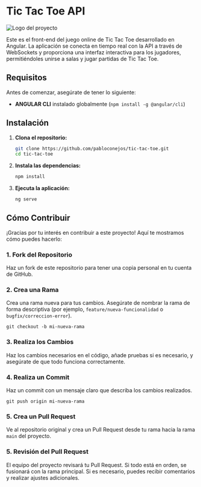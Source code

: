 # Tic Tac Toe API

![Logo del proyecto](assets/tictactoeimg.png)  

Este es el front-end del juego online de Tic Tac Toe desarrollado en Angular. La aplicación se conecta en tiempo real con la API a través de WebSockets y proporciona una interfaz interactiva para los jugadores, permitiéndoles unirse a salas y jugar partidas de Tic Tac Toe.

## Requisitos

Antes de comenzar, asegúrate de tener lo siguiente:

- **ANGULAR CLI** instalado globalmente (`npm install -g @angular/cli`)

## Instalación

1. **Clona el repositorio:**

   ```bash
   git clone https://github.com/pabloconejos/tic-tac-toe.git
   cd tic-tac-toe

2. **Instala las dependencias:**

   ```bash
   npm install

4. **Ejecuta la aplicación:**
      ```bash
      ng serve

## Cómo Contribuir

¡Gracias por tu interés en contribuir a este proyecto! Aquí te mostramos cómo puedes hacerlo:

### 1. **Fork del Repositorio**

Haz un fork de este repositorio para tener una copia personal en tu cuenta de GitHub.

### 2. **Crea una Rama**

Crea una rama nueva para tus cambios. Asegúrate de nombrar la rama de forma descriptiva (por ejemplo, `feature/nueva-funcionalidad` o `bugfix/correccion-error`).

    git checkout -b mi-nueva-rama

### 3. **Realiza los Cambios**
Haz los cambios necesarios en el código, añade pruebas si es necesario, y asegúrate de que todo funciona correctamente.

### 4. **Realiza un Commit**
Haz un commit con un mensaje claro que describa los cambios realizados.

    git push origin mi-nueva-rama

### 5. **Crea un Pull Request**
Ve al repositorio original y crea un Pull Request desde tu rama hacia la rama `main` del proyecto.

### 5. **Revisión del Pull Request**
El equipo del proyecto revisará tu Pull Request. Si todo está en orden, se fusionará con la rama principal. Si es necesario, puedes recibir comentarios y realizar ajustes adicionales.
